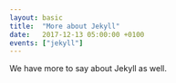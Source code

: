 ```yaml
---
layout: basic
title:  "More about Jekyll"
date:   2017-12-13 05:00:00 +0100
events: ["jekyll"]
---
```

We have more to say about Jekyll as well.
